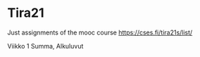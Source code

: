 # Tira21
Just assignments of the mooc course https://cses.fi/tira21s/list/

Viikko 1 Summa, Alkuluvut
